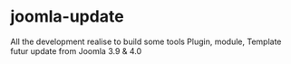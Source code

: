 # joomla-update
All the development realise to build some tools Plugin, module, Template futur update from Joomla 3.9 &amp; 4.0

